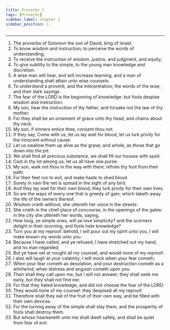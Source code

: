 ```yaml
---
title: Proverbs 1
tags: [Proverbs]
sidebar_label: Chapter 1
sidebar_position: 1
---
```


---
1. The proverbs of Solomon the son of David, king of Israel;
2. To know wisdom and instruction; to perceive the words of understanding;
3. To receive the instruction of wisdom, justice, and judgment, and equity;
4. To give subtilty to the simple, to the young man knowledge and discretion.
5. A wise man will hear, and will increase learning; and a man of understanding shall attain unto wise counsels:
6. To understand a proverb, and the interpretation; the words of the wise, and their dark sayings.
7. The fear of the LORD is the beginning of knowledge: but fools despise wisdom and instruction.
8. My son, hear the instruction of thy father, and forsake not the law of thy mother:
9. For they shall be an ornament of grace unto thy head, and chains about thy neck.
10. My son, if sinners entice thee, consent thou not.
11. If they say, Come with us, let us lay wait for blood, let us lurk privily for the innocent without cause:
12. Let us swallow them up alive as the grave; and whole, as those that go down into the pit:
13. We shall find all precious substance, we shall fill our houses with spoil:
14. Cast in thy lot among us; let us all have one purse:
15. My son, walk not thou in the way with them; refrain thy foot from their path:
16. For their feet run to evil, and make haste to shed blood.
17. Surely in vain the net is spread in the sight of any bird.
18. And they lay wait for their own blood; they lurk privily for their own lives.
19. So are the ways of every one that is greedy of gain; which taketh away the life of the owners thereof.
20. Wisdom crieth without; she uttereth her voice in the streets:
21. She crieth in the chief place of concourse, in the openings of the gates: in the city she uttereth her words, saying,
22. How long, ye simple ones, will ye love simplicity? and the scorners delight in their scorning, and fools hate knowledge?
23. Turn you at my reproof: behold, I will pour out my spirit unto you, I will make known my words unto you.
24. Because I have called, and ye refused; I have stretched out my hand, and no man regarded;
25. But ye have set at nought all my counsel, and would none of my reproof:
26. I also will laugh at your calamity; I will mock when your fear cometh;
27. When your fear cometh as desolation, and your destruction cometh as a whirlwind; when distress and anguish cometh upon you.
28. Then shall they call upon me, but I will not answer; they shall seek me early, but they shall not find me:
29. For that they hated knowledge, and did not choose the fear of the LORD:
30. They would none of my counsel: they despised all my reproof.
31. Therefore shall they eat of the fruit of their own way, and be filled with their own devices.
32. For the turning away of the simple shall slay them, and the prosperity of fools shall destroy them.
33. But whoso hearkeneth unto me shall dwell safely, and shall be quiet from fear of evil.